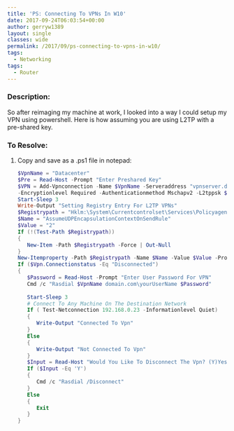 ```yaml
---
title: 'PS: Connecting To VPNs In W10'
date: 2017-09-24T06:03:54+00:00
author: gerryw1389
layout: single
classes: wide
permalink: /2017/09/ps-connecting-to-vpns-in-w10/
tags:
  - Networking
tags:
  - Router
---
```

<!--more-->

### Description:

So after reimaging my machine at work, I looked into a way I could setup my VPN using powershell. Here is how assuming you are using L2TP with a pre-shared key.

### To Resolve:

1. Copy and save as a .ps1 file in notepad:

   ```powershell
   $VpnName = "Datacenter"
   $Pre = Read-Host -Prompt "Enter Preshared Key"
   $VPN = Add-Vpnconnection -Name $VpnName -Serveraddress "vpnserver.domain.com" -Tunneltype L2tp `
   -Encryptionlevel Required -Authenticationmethod Mschapv2 -L2tppsk $Pre -Remembercredential -Passthru
   Start-Sleep 3
   Write-Output "Setting Registry Entry For L2TP VPNs"
   $Registrypath = "Hklm:\System\Currentcontrolset\Services\Policyagent"
   $Name = "AssumeUDPEncapsulationContextOnSendRule"
   $Value = "2"
   If (!(Test-Path $Registrypath))
   {
      New-Item -Path $Registrypath -Force | Out-Null
   }
   New-Itemproperty -Path $Registrypath -Name $Name -Value $Value -Propertytype Dword -Force | Out-Null
   If ($Vpn.Connectionstatus -Eq "Disconnected")
   {
      $Password = Read-Host -Prompt "Enter User Password For VPN"
      Cmd /c "Rasdial $VpnName domain.com\yourUserName $Password"
      
      Start-Sleep 3
      # Connect To Any Machine On The Destination Network
      If ( Test-Netconnection 192.168.0.23 -Informationlevel Quiet)
      {
         Write-Output "Connected To Vpn"
      }
      Else
      {
         Write-Output "Not Connected To Vpn"
      }
      $Input = Read-Host "Would You Like To Disconnect The Vpn? (Y)Yes Or (N)No"
      If ($Input -Eq 'Y')
      {
         Cmd /c "Rasdial /Disconnect"
      }
      Else
      {
         Exit
      }
   }
   ```

